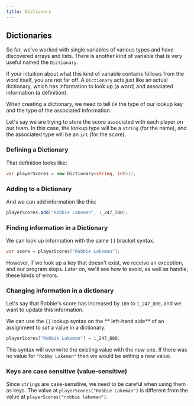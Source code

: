 ```yaml
---
title: Dictionary
---
```


## Dictionaries

So far, we've worked with single variables of various types and have discovered
arrays and lists. There is another kind of variable that is very useful named
the `Dictionary`.

If your intuition about what this kind of variable contains follows from the
word itself, you are not far off. A `Dictionary` acts just like an actual
dictionary, which has information to look up (a word) and associated information
(a definition).

When creating a dictionary, we need to tell `C#` the type of our lookup key and
the type of the associated information.

Let's say we are trying to store the score associated with each player on our
team. In this case, the lookup type will be a `string` (for the name), and the
associated type will be an `int` (for the score).

### Defining a Dictionary

That definition looks like:

```csharp
var playerScores = new Dictionary<string, int>();
```

### Adding to a Dictionary

And we can add information like this:

```csharp
playerScores.Add("Robbie Lakeman", 1_247_700);
```

### Finding information in a Dictionary

We can look up information with the same `[]` bracket syntax.

```csharp
var score = playerScores["Robbie Lakeman"];
```

However, if we look up a key that doesn't exist, we receive an exception, and
our program stops. Later on, we'll see how to avoid, as well as handle, these
kinds of errors.

### Changing information in a dictionary

Let's say that Robbie's score has increased by `100` to `1_247_800`, and we want
to update this information.

We can use the `[]` lookup syntax on the ** left-hand side** of an assignment to
_set_ a value in a dictionary.

```csharp
playerScores["Robbie Lakeman"] = 1_247_800;
```

This syntax will overwrite the existing value with the new one. If there was no
value for `"Robby Lakeman"` then we would be setting a new value.

### Keys are case sensitive (value-sensitive)

Since `string`s are case-sensitive, we need to be careful when using them as
keys. The value at `playerScores["Robbie Lakeman"]` is different from the value
at `playerScores["robbie lakeman"]`.
